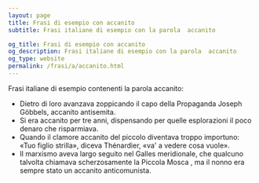 ```yaml
---
layout: page
title: Frasi di esempio con accanito 
subtitle: Frasi italiane di esempio con la parola  accanito

og_title: Frasi di esempio con accanito 
og_description: Frasi italiane di esempio con la parola  accanito
og_type: website
permalink: /frasi/a/accanito.html
---
```


Frasi italiane di esempio contenenti la parola accanito:


- Dietro di loro avanzava zoppicando il capo della Propaganda Joseph Göbbels, accanito antisemita.
- Si era accanito per tre anni, dispensando per quelle esplorazioni il poco denaro che risparmiava.
- Quando il clamore accanito del piccolo diventava troppo importuno: «Tuo figlio strilla», diceva Thénardier, «va' a vedere cosa vuole».
- Il marxismo aveva largo seguito nel Galles meridionale, che qualcuno talvolta chiamava scherzosamente la Piccola Mosca , ma il nonno era sempre stato un accanito anticomunista.
